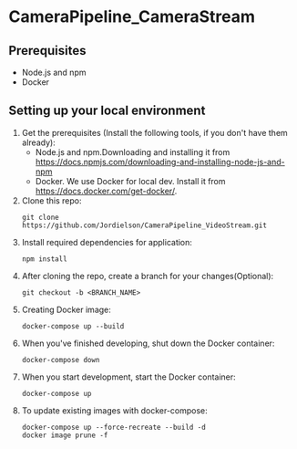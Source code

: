 # CameraPipeline_CameraStream

## Prerequisites
- Node.js and npm
- Docker

## Setting up your local environment
1. Get the prerequisites (Install the following tools, if you don't have them already):
    - Node.js and npm.Downloading and installing it from https://docs.npmjs.com/downloading-and-installing-node-js-and-npm
    - Docker. We use Docker for local dev. Install it from https://docs.docker.com/get-docker/.
2. Clone this repo:
    ```
    git clone https://github.com/Jordielson/CameraPipeline_VideoStream.git
    ```
3. Install required dependencies for application:
    ```
    npm install
    ```
4. After cloning the repo, create a branch for your changes(Optional):
    ```
    git checkout -b <BRANCH_NAME>
    ```
5. Creating Docker image:
    ```
    docker-compose up --build
    ```
6. When you've finished developing, shut down the Docker container:
    ```
    docker-compose down
    ```
7. When you start development, start the Docker container:
    ```
    docker-compose up
    ```
7. To update existing images with docker-compose:
    ```
    docker-compose up --force-recreate --build -d
    docker image prune -f
    ```

